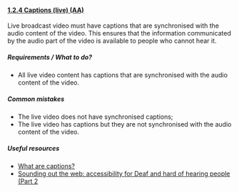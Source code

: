 #### [1.2.4 Captions (live) (AA)](https://www.w3.org/TR/UNDERSTANDING-WCAG20/media-equiv-real-time-captions.html)

Live broadcast video must have captions that are synchronised with the audio content of the video. This ensures that the information communicated by the audio part of the video is available to people who cannot hear it.

##### Requirements / What to do?

*   All live video content has captions that are synchronised with the audio content of the video.

##### Common mistakes

*   The live video does not have synchronised captions;
*   The live video has captions but they are not synchronised with the audio content of the video.

##### Useful resources

*   [What are captions?](https://www.nomensa.com/blog/2010/what-are-captions)
*   [Sounding out the web: accessibility for Deaf and hard of hearing people (Part 2](https://www.paciellogroup.com/blog/2017/03/sounding-out-the-web-accessibility-for-deaf-and-hard-of-hearing-people-part-2/)
